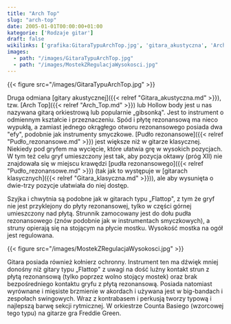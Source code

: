 ```yaml
---
title: "Arch Top"
slug: "arch-top"
date: 2005-01-01T00:00:00+01:00
kategorie: ['Rodzaje gitar']
draft: false
wikilinks: ['grafika:GitaraTypuArchTop.jpg', 'gitara_akustyczna', 'Arch_Top', 'Pud%C5%82o_rezonansowe', 'pud%C5%82o_rezonansowe', 'gitara_klasyczna', 'Grafika:MostekZRegulacjaWysokosci.jpg', 'swing', 'Count_Basie', 'Freddie_Green']
images:
  - path: "/images/GitaraTypuArchTop.jpg"
  - path: "/images/MostekZRegulacjaWysokosci.jpg"
---
```

{{< figure src="/images/GitaraTypuArchTop.jpg" >}}

Druga odmiana [gitary akustycznej]({{< relref "Gitara_akustyczna.md" >}}), tzw.
[Arch Top]({{< relref "Arch_Top.md" >}}) lub Hollow body jest u nas nazywana
gitarą orkiestrową lub popularnie „gibsonką". Jest to instrument o
odmiennym kształcie i przeznaczeniu. Spód i płytę rezonansową ma nieco
wypukłą, a zamiast jednego okrągłego otworu rezonansowego posiada dwa
"efy", podobnie jak instrumenty smyczkowe. [Pudło
rezonansowe]({{< relref "Pudło_rezonansowe.md" >}}) jest większe niż w gitarze
klasycznej. Niekiedy pod gryfem ma wycięcie, które ułatwia grę w
wysokich pozycjach. W tym też celu gryf umieszczony jest tak, aby
pozycja oktawy (próg XII) nie znajdowała się w miejscu krawędzi [pudła
rezonansowego]({{< relref "Pudło_rezonansowe.md" >}}) (tak jak to występuje w
[gitarach klasycznych]({{< relref "Gitara_klasyczna.md" >}})), ale aby wysunięta
o dwie-trzy pozycje ułatwiała do niej dostęp.

Szyjka i chwytnia są podobne jak w gitarach typu „Flattop", z tym że
gryf nie jest przyklejony do płyty rezonansowej, tylko w części górnej
umieszczony nad płytą. Strunnik zamocowany jest do dołu pudła
rezonansowego (znów podobnie jak w instrumentach smyczkowych), a struny
opierają się na stojącym na płycie mostku. Wysokość mostka na ogół jest
regulowana.

{{< figure src="/images/MostekZRegulacjaWysokosci.jpg" >}}

Gitara posiada również kołnierz ochronny. Instrument ten ma dźwięk mniej
donośny niż gitary typu „Flattop" z uwagi na dość luźny kontakt strun z
płytą rezonansową (tylko poprzez wolno stojący mostek) oraz brak
bezpośredniego kontaktu gryfu z płytą rezonansową. Posiada natomiast
wyrównane i mięsiste brzmienie w akordach i używana jest w big-bandach i
zespołach swingowych<!-- link nie odnosił się do niczego: 'Arch Top' ('content/książka/Arch_Top.md') links to 'swing' ('content/książka/swing.md') and that does not exist -->. Wraz z kontrabasem i perkusją
tworzy typową i najlepszą barwę sekcji rytmicznej. W orkiestrze Counta
Basiego<!-- link nie odnosił się do niczego: 'Arch Top' ('content/książka/Arch_Top.md') links to 'Count_Basie' ('content/książka/Count_Basie.md') and that does not exist --> (wzorcowej tego typu) na gitarze gra
Freddie Green<!-- link nie odnosił się do niczego: 'Arch Top' ('content/książka/Arch_Top.md') links to 'Freddie_Green' ('content/książka/Freddie_Green.md') and that does not exist -->.

